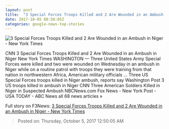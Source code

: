 ```yaml
---
layout: post
title:  "3 Special Forces Troops Killed and 2 Are Wounded in an Ambush in Niger - New York Times"
date: 2017-10-05 00:50:05Z
categories: google-news-top-stories
---
```


![3 Special Forces Troops Killed and 2 Are Wounded in an Ambush in Niger - New York Times](https://static01.nyt.com/images/icons/t_logo_291_black.png)

CNN 3 Special Forces Troops Killed and 2 Are Wounded in an Ambush in Niger New York Times WASHINGTON — Three United States Army Special Forces were killed and two were wounded on Wednesday in an ambush in Niger while on a routine patrol with troops they were training from that nation in northwestern Africa, American military officials ... Three US Special Forces troops killed in Niger ambush, reports say Washington Post 3 US troops killed in ambush in Niger CNN Three American Soldiers Killed in Niger in Suspected Ambush NBCNews.com Fox News - New York Post - USA TODAY - ABC News all 68 news articles »


Full story on F3News: [3 Special Forces Troops Killed and 2 Are Wounded in an Ambush in Niger - New York Times](http://www.f3nws.com/n/yWUxQE)

> Posted on: Thursday, October 5, 2017 12:50:05 AM
